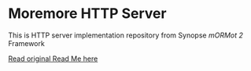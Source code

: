 # Moremore HTTP Server

This is HTTP server implementation repository from Synopse *mORMot 2* Framework

[Read original Read Me here](https://github.com/synopse/mORMot2/blob/master/README.md)
